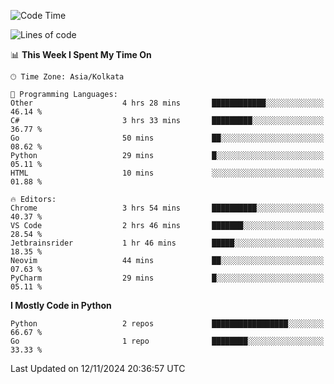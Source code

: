 <!--START_SECTION:waka-->
![Code Time](http://img.shields.io/badge/Code%20Time-386%20hrs%2046%20mins-blue)

![Lines of code](https://img.shields.io/badge/From%20Hello%20World%20I%27ve%20Written-387%20lines%20of%20code-blue)

📊 **This Week I Spent My Time On** 

```text
🕑︎ Time Zone: Asia/Kolkata

💬 Programming Languages: 
Other                    4 hrs 28 mins       ████████████░░░░░░░░░░░░░   46.14 % 
C#                       3 hrs 33 mins       █████████░░░░░░░░░░░░░░░░   36.77 % 
Go                       50 mins             ██░░░░░░░░░░░░░░░░░░░░░░░   08.62 % 
Python                   29 mins             █░░░░░░░░░░░░░░░░░░░░░░░░   05.11 % 
HTML                     10 mins             ░░░░░░░░░░░░░░░░░░░░░░░░░   01.88 % 

🔥 Editors: 
Chrome                   3 hrs 54 mins       ██████████░░░░░░░░░░░░░░░   40.37 % 
VS Code                  2 hrs 46 mins       ███████░░░░░░░░░░░░░░░░░░   28.54 % 
Jetbrainsrider           1 hr 46 mins        █████░░░░░░░░░░░░░░░░░░░░   18.35 % 
Neovim                   44 mins             ██░░░░░░░░░░░░░░░░░░░░░░░   07.63 % 
PyCharm                  29 mins             █░░░░░░░░░░░░░░░░░░░░░░░░   05.11 % 
```

**I Mostly Code in Python** 

```text
Python                   2 repos             █████████████████░░░░░░░░   66.67 % 
Go                       1 repo              ████████░░░░░░░░░░░░░░░░░   33.33 % 
```




 Last Updated on 12/11/2024 20:36:57 UTC
<!--END_SECTION:waka-->
